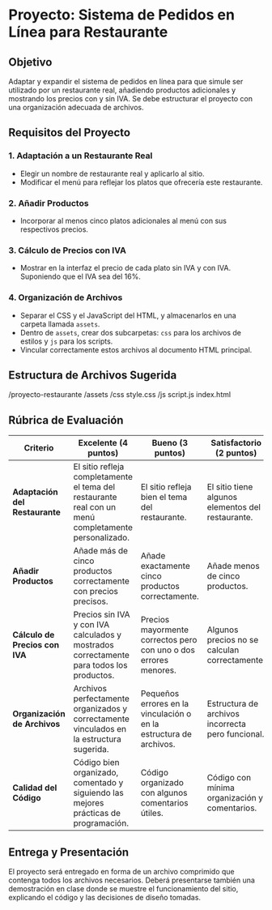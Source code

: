# Proyecto: Sistema de Pedidos en Línea para Restaurante

## Objetivo
Adaptar y expandir el sistema de pedidos en línea para que simule ser utilizado por un restaurante real, añadiendo productos adicionales y mostrando los precios con y sin IVA. Se debe estructurar el proyecto con una organización adecuada de archivos.

## Requisitos del Proyecto

### 1. Adaptación a un Restaurante Real
- Elegir un nombre de restaurante real y aplicarlo al sitio.
- Modificar el menú para reflejar los platos que ofrecería este restaurante.

### 2. Añadir Productos
- Incorporar al menos cinco platos adicionales al menú con sus respectivos precios.

### 3. Cálculo de Precios con IVA
- Mostrar en la interfaz el precio de cada plato sin IVA y con IVA. Suponiendo que el IVA sea del 16%.

### 4. Organización de Archivos
- Separar el CSS y el JavaScript del HTML, y almacenarlos en una carpeta llamada `assets`.
- Dentro de `assets`, crear dos subcarpetas: `css` para los archivos de estilos y `js` para los scripts.
- Vincular correctamente estos archivos al documento HTML principal.

## Estructura de Archivos Sugerida

/proyecto-restaurante
/assets
/css
style.css
/js
script.js
index.html


## Rúbrica de Evaluación

| Criterio                       | Excelente (4 puntos)                                                                                     | Bueno (3 puntos)                                            | Satisfactorio (2 puntos)                           | Insuficiente (1 punto)                          |
|--------------------------------|----------------------------------------------------------------------------------------------------------|-------------------------------------------------------------|---------------------------------------------------|-------------------------------------------------|
| **Adaptación del Restaurante** | El sitio refleja completamente el tema del restaurante real con un menú completamente personalizado.     | El sitio refleja bien el tema del restaurante.              | El sitio tiene algunos elementos del restaurante. | El sitio no refleja adecuadamente el restaurante. |
| **Añadir Productos**           | Añade más de cinco productos correctamente con precios precisos.                                         | Añade exactamente cinco productos correctamente.            | Añade menos de cinco productos.                   | No añade productos adicionales correctamente.   |
| **Cálculo de Precios con IVA** | Precios sin IVA y con IVA calculados y mostrados correctamente para todos los productos.                  | Precios mayormente correctos pero con uno o dos errores menores. | Algunos precios no se calculan correctamente.    | Falla al mostrar o calcular precios con IVA.    |
| **Organización de Archivos**   | Archivos perfectamente organizados y correctamente vinculados en la estructura sugerida.                  | Pequeños errores en la vinculación o en la estructura de archivos. | Estructura de archivos incorrecta pero funcional. | Estructura de archivos desorganizada o incorrecta. |
| **Calidad del Código**         | Código bien organizado, comentado y siguiendo las mejores prácticas de programación.                      | Código organizado con algunos comentarios útiles.           | Código con mínima organización y comentarios.    | Código desorganizado y sin comentarios.         |

## Entrega y Presentación
El proyecto será entregado en forma de un archivo comprimido que contenga todos los archivos necesarios. Deberá presentarse también una demostración en clase donde se muestre el funcionamiento del sitio, explicando el código y las decisiones de diseño tomadas.
